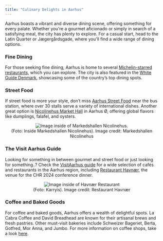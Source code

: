 ```yaml
---
title: "Culinary Delights in Aarhus"
---
```

<style>
    img {
        max-height: 400px;
        max-width: 100%;
    }

    figure {
            text-align: center;
            margin: 0; 
        }
    figcaption {
        text-align: center;
    }

</style>

Aarhus boasts a vibrant and diverse dining scene, offering something for every palate. Whether you're a gourmet aficionado or simply in search of a satisfying meal, the city has plenty to explore. For a casual start, head to the Latin Quarter or Jægergårdsgade, where you'll find a wide range of dining options.

<h3 style="font-weight:bold;">Fine Dining</h3>

For those seeking fine dining, Aarhus is home to several [Michelin-starred restaurants](https://www.visitaarhus.com/aarhus/eat-and-drink/michelin-guide/michelin-restaurants), which you can explore. The city is also featured in the [White Guide Denmark](https://www.visitaarhus.com/aarhus/eat-and-drink/white-guide-denmark), showcasing some of the country’s top dining spots.

<h3 style="font-weight:bold;">Street Food</h3>

If street food is more your style, don’t miss [Aarhus Street Food](https://aarhusstreetfood.com/en/) near the bus station, where over 30 stalls serve a variety of international dishes. Another great option is [Nicolinehus Market Hall](https://www.nicolinehus.dk/) in Aarhus Ø, offering global flavors like dumplings, falafel, and oysters.

<figure>
    <img src="/images/venue/markedshallen-nicolinehus.jpg" alt="Image inside of Markedshallen Nicolinehus.">
    <figcaption>(Foto: Inside Markedshallen Nicolinehus). Image credit: Markedshallen Nicolinehus</figcaption>
</figure>

<h3 style="font-weight:bold;">The Visit Aarhus Guide</h3>

Looking for something in between gourmet and street food or just looking for something..? Check the [VisitAarhus guide](https://www.visitaarhus.com/explore/places-eat-cid62) for a wide selection of cafés and restaurants in the Aarhus region, including [Restaurant Havnær](/venue/conference-dinner), the venue for the CHR 2024 conference dinner.

<figure>
    <img src="/images/venue/havnær-karryis-og-sovs.jpg" alt="Image inside of Havnær Restaurant">
    <figcaption>(Foto: Karryis). Image credit: Restaurant Havnær</figcaption>
</figure>

<h3 style="font-weight:bold;">Coffee and Baked Goods</h3>

For coffee and baked goods, Aarhus offers a wealth of delightful spots. La Cabra Coffee and David Breadhead are known for their artisanal brews and fresh pastries. Other must-visit bakeries include Schweizer Bageriet, Berta, Gotfred, Mor Anna, and Jumbo. For more information on coffee shops, take a look [here](https://www.visitaarhus.com/aarhus/eat-and-drink/coffee-shops).